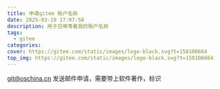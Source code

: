 ```yaml
---
title: 申请gitee 账户名称
date: 2025-03-19 17:07:58
description: 用于召唤等着我的账户名称
tags:
  - gitee
categories:
cover: https://gitee.com/static/images/logo-black.svg?t=158106664
top_img: https://gitee.com/static/images/logo-black.svg?t=158106664
---
```




git@oschina.cn 发送邮件申请，需要带上软件著作，标识